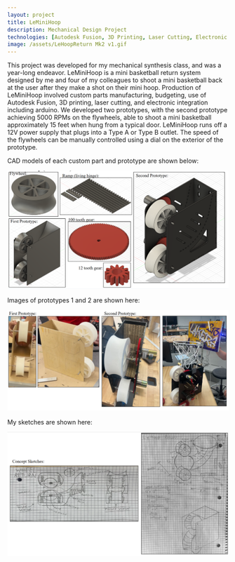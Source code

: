 ```yaml
---
layout: project
title: LeMiniHoop
description: Mechanical Design Project
technologies: [Autodesk Fusion, 3D Printing, Laser Cutting, Electronic Integration]
image: /assets/LeHoopReturn Mk2 v1.gif
---
```


This project was developed for my mechanical synthesis class, and was a year-long endeavor. LeMiniHoop is a mini basketball return system designed by me and four of my colleagues to shoot a mini basketball back at the user after they make a shot on their mini hoop. Production of LeMiniHoop involved custom parts manufacturing, budgeting, use of Autodesk Fusion, 3D printing, laser cutting, and electronic integration including arduino. We developed two prototypes, with the second prototype achieving 5000 RPMs on the flywheels, able to shoot a mini basketball approximately 15 feet when hung from a typical door. LeMiniHoop runs off a 12V power supply that plugs into a Type A or Type B outlet.  The speed of the flywheels can be manually controlled using a dial on the exterior of the prototype.

CAD models of each custom part and prototype are shown below:

<img src="/assets/images/LMH-asset-1.png" alt="LMH CAD">

Images of prototypes 1 and 2 are shown here:

<img src="/assets/images/LMH-asset-2.png" alt="LMH images">

My sketches are shown here:

<img src="/assets/images/LMH-asset-3.png" alt="LMH sketches">
